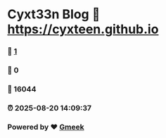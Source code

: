 # Cyxt33n Blog :link: https://cyxteen.github.io 
### :page_facing_up: [1](https://cyxteen.github.io/tag.html) 
### :speech_balloon: 0 
### :hibiscus: 16044 
### :alarm_clock: 2025-08-20 14:09:37 
### Powered by :heart: [Gmeek](https://github.com/Meekdai/Gmeek)
